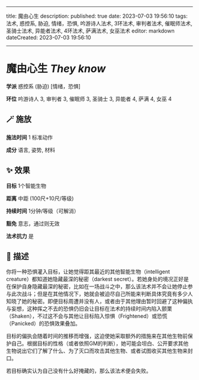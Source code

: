 
---
title: 魔由心生
description: 
published: true
date: 2023-07-03 19:56:10
tags: 法术, 惑控系, 胁迫, 情绪，恐惧, 吟游诗人法术, 3环法术, 审判者法术, 催眠师法术, 圣骑士法术, 异能者法术, 4环法术, 萨满法术, 女巫法术
editor: markdown
dateCreated: 2023-07-03 19:56:10

---

# **魔由心生** *They know*

**学派** 惑控系 (胁迫) \[情绪，恐惧\] 

**环位** 吟游诗人 3, 审判者 3, 催眠师 3, 圣骑士 3, 异能者 4, 萨满 4, 女巫 4

## 🪄 施放

**施法时间** 1 标准动作

**成分** 语言, 姿势, 材料

## ✨ 效果 

**目标** 1个智能生物 

**距离** 中距 (100尺+10尺/等级)  

**持续时间** 1分钟/等级（可解消） 

**豁免** 意志，通过则无效

**法术抗力** 是

## 📖 描述

你将一种恐惧灌入目标，让她觉得距其最近的其他智能生物（intelligent creature）都知道她隐藏最深的秘密（darkest secret）。若她身处的境况正好是在保护自身隐藏最深的秘密，比如在一场战斗之中，那么该法术并不会让她停止参与此次战斗；但是在其他情况下，她就会被迫尽自己所能来判断具体究竟有多少人知晓了她的秘密。即便目标周遭并没有人，或者由于其他理由暂时回避了这种偏执与妄想，这种挥之不去的恐惧仍旧会让目标在法术的持续时间内陷入颤栗（Shaken），不过这不会与其他让目标陷入惊惧（Frightened）或恐慌（Panicked）的恐惧效果叠加。

目标的偏执会随着时间的推移而增强，这迫使她采取额外的措施来在其他生物前保护自己。根据目标的性格（或者依照GM的判断），她可能会坦白、公开要求其他生物说出它们了解了什么、为了灭口而攻击其他生物、或者试图收买其他生物来封口。

若目标确实认为自己没有什么好掩藏的，那么该法术便会失败。
    